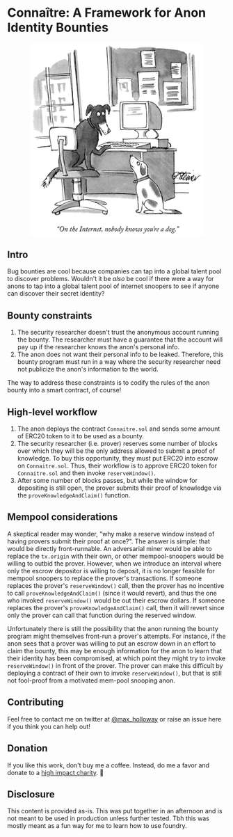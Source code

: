 # Connaître: A Framework for Anon Identity Bounties

<a href="https://en.wikipedia.org/wiki/On_the_Internet,_nobody_knows_you%27re_a_dog">
    <img src="./assets/dog.jpg" alt="drawing" width=400; style="display: block; margin-left: auto;
  margin-right: auto;"/>
</a>

## Intro
Bug bounties are cool because companies can tap into a global talent pool to discover problems. Wouldn't it be *also* be cool if there were a way for anons to tap into a global talent pool of internet snoopers to see if anyone can discover their secret identity?

## Bounty constraints
1. The security researcher doesn't trust the anonymous account running the bounty. The researcher must have a guarantee that the account will pay up if the researcher knows the anon's personal info.
2. The anon does not want their personal info to be leaked. Therefore, this bounty program must run in a way where the security researcher need not publicize the anon's information to the world.

The way to address these constraints is to codify the rules of the anon bounty into a smart contract, of course!

## High-level workflow
1. The anon deploys the contract `Connaitre.sol` and sends some amount of ERC20 token to it to be used as a bounty.
2. The security researcher (i.e. prover) reserves some number of blocks over which they will be the only address allowed to submit a proof of knowledge. To buy this opportunity, they must put ERC20 into escrow on `Connaitre.sol`. Thus, their workflow is to approve ERC20 token for `Connaitre.sol` and then invoke `reserveWindow()`.
3. After some number of blocks passes, but while the window for depositing is still open, the prover submits their proof of knowledge via the `proveKnowledgeAndClaim()` function.

## Mempool considerations
A skeptical reader may wonder, "why make a reserve window instead of having provers submit their proof at once?". The answer is simple: that would be directly front-runnable. An adversarial miner would be able to replace the `tx.origin` with their own, or other mempool-snoopers would be willing to outbid the prover. However, when we introduce an interval where only the escrow depositor is willing to deposit, it is no longer feasible for mempool snoopers to replace the prover's transactions. If someone replaces the prover's `reserveWindow()` call, then the prover has no incentive to call `proveKnowledgeAndClaim()` (since it would revert), and thus the one who invoked `reserveWindow()` would be out their escrow dollars. If someone replaces the prover's `proveKnowledgeAndClaim()` call, then it will revert since only the prover can call that function during the reserved window.

Unfortunately there is still the possibility that the anon running the bounty program might themselves front-run a prover's attempts. For instance, if the anon sees that a prover was willing to put an escrow down in an effort to claim the bounty, this may be enough information for the anon to learn that their identity has been compromised, at which point they might try to invoke `reserveWindow()` in front of the prover. The prover can make this difficult by deploying a contract of their own to invoke `reserveWindow()`, but that is still not fool-proof from a motivated mem-pool snooping anon.

## Contributing
Feel free to contact me on twitter at [@max_holloway](https://twitter.com/max_holloway) or raise an issue here if you think you can help out!

## Donation
If you like this work, don't buy me a coffee. Instead, do me a favor and donate to a [high impact charity](https://www.givewell.org/about/donate/cryptocurrency). 🙏

## Disclosure
This content is provided as-is. This was put together in an afternoon and is not meant to be used in production unless further tested. Tbh this was mostly meant as a fun way for me to learn how to use foundry.
